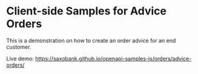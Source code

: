 # Client-side Samples for Advice Orders

This is a demonstration on how to create an order advice for an end customer.

Live demo: https://saxobank.github.io/openapi-samples-js/orders/advice-orders/